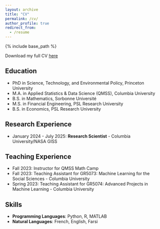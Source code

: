```yaml
---
layout: archive
title: "CV"
permalink: /cv/
author_profile: true
redirect_from:
  - /resume
---
```


{% include base_path %}

Download my full CV [here](https://emileDesmaili.github.io/files/CV.pdf)


## Education

* PhD in Science, Technology, and Environmental Policy, Princeton University 
* M.A. in Applied Statistics & Data Science (QMSS), Columbia University
* B.S. in Mathematics, Sorbonne Université 
* M.S. in Financial Engineering, PSL Research University
* B.S. in Economics, PSL Research University


## Research Experience

* January 2024 - July 2025: **Research Scientist** - Columbia University/NASA GISS


## Teaching Experience

* Fall 2023: Instructor for QMSS Math Camp
* Fall 2023: Teaching Assistant for GR5073: Machine Learning for the Social Sciences - Columbia University
* Spring 2023: Teaching Assistant for GR5074: Advanced Projects in Machine Learning - Columbia University


## Skills

* **Programming Languages**: Python, R, MATLAB
* **Natural Languages**: French, English, Farsi



